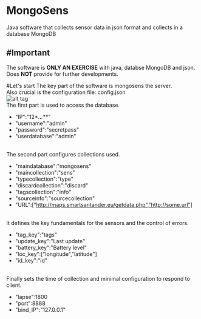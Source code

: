 # MongoSens
Java software that collects sensor data in json format and collects in a database MongoDB

#Important
----------
The software is **ONLY AN EXERCISE** with java, databse MongoDB and json.<br />
Does **NOT** provide for further developments.

#Let's start
The key part of the software is mongosens the server.<br/>
Also crucial is the configuration file: config.json<br/>
![alt tag](https://github.com/inna92/MongoSens/blob/master/server/config.png)<br/>
The first part is used to access the database.<br/>
  - "IP":"12*.***.**.***"
  - "username":"admin"
  - "password":"secretpass"
  - "userdatabase":"admin"<br/><br/>

The second part configures collections used.<br/>
  - "maindatabase":"mongosens"
  - "maincollection":"sens"
  - "typecollection":"type"
  - "discardcollection":"discard"
  - "tagscollection":"info"
  - "sourceinfo":"sourcecollection"
  - "URL":["http://maps.smartsantander.eu/getdata.php","http://some.url"]<br/><br/>

It defines the key fundamentals for the sensors and the control of errors.<br/>
  - "tag_key":"tags"
  - "update_key":"Last update"
  - "battery_key":"Battery level"
  - "loc_key":["longitude","latitude"]
  - "id_key":"id"<br/><br/>

Finally sets the time of collection and minimal configuration to respond to client.<br/>
  - "lapse":1800
  - "port":8888
  - "bind_IP":"127.0.0.1"<br/><br/>


